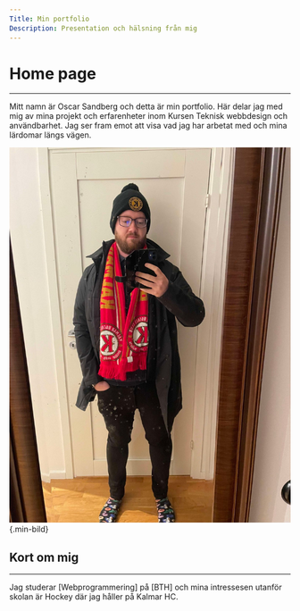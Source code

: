 ```yaml
---
Title: Min portfolio
Description: Presentation och hälsning från mig
---
```


Home page
==========================
<hr>
Mitt namn är Oscar Sandberg och detta är min portfolio. Här delar jag med mig av mina projekt och erfarenheter inom Kursen Teknisk webbdesign och användbarhet. Jag ser fram emot att visa vad jag har arbetat med och mina lärdomar längs vägen.

![En bild som representerar mig](assets/img/min-bild.jpg){.min-bild}


## Kort om mig
<hr>
Jag studerar [Webprogrammering] på [BTH] och mina intressesen utanför skolan är Hockey där jag håller på Kalmar HC.
